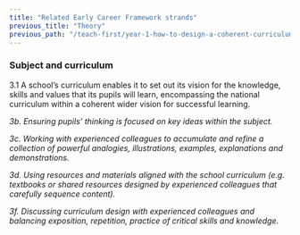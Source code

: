```yaml
---
title: "Related Early Career Framework strands"
previous_title: "Theory"
previous_path: "/teach-first/year-1-how-to-design-a-coherent-curriculum/summer-week-1-ect-theory"
---
```


### Subject and curriculum

3.1 A school’s curriculum enables it to set out its vision for the knowledge, skills and values that its pupils will learn, encompassing the national curriculum within a coherent wider vision for successful learning.

_3b. Ensuring pupils’ thinking is focused on key ideas within the subject._

_3c. Working with experienced colleagues to accumulate and refine a collection of powerful analogies, illustrations, examples, explanations and demonstrations._

_3d. Using resources and materials aligned with the school curriculum (e.g. textbooks or shared resources designed by experienced colleagues that carefully sequence content)._

_3f. Discussing curriculum design with experienced colleagues and balancing exposition, repetition, practice of critical skills and knowledge._


